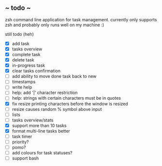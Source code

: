 

 ## ~ todo ~

zsh command line application for task management. currently only supports zsh and probably only runs well on my machine :)


 still todo (heh)
 - [x] add task
 - [x] tasks overview
 - [x] complete task
 - [x] delete task
 - [x] in-progress task
 - [x] clear tasks confirmation
 - [ ] add ability to move done task back to new
 - [ ] timestamps
 - [ ] write help
 - [ ] help: add '|' character restriction
 - [ ] help: strings with certain characters must be in quotes
 - [x] fix resize printing characters before the window is resized
 - [ ] resize causes random % symbol above input
 - [ ] lists
 - [ ] tasks overview/stats
 - [x] support more than 10 tasks
 - [x] format multi-line tasks better
 - [ ] task timer
 - [ ] priority?
 - [ ] pomo?
 - [ ] add colours for task statuses?
 - [ ] support bash

